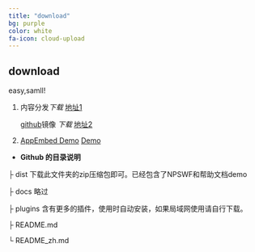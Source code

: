 ```yaml
---
title: "download"
bg: purple
color: white
fa-icon: cloud-upload
---
```


## download 

easy,samll!

1. 内容分发*下载* [地址1](https://appemit.coding.net/api/share/download/f4d6edfb-69af-48b4-878a-edfad556d3e9)  

     [github](https://github.com/appemit/appemit)镜像 *下载* [地址2](https://hub.fastgit.org/appemit/appemit/raw/master/dist/AppEmit.zip)
	 
2. [AppEmbed Demo](http://www.appemit.com/demo/AppEmbed.html)   [Demo](http://www.appemit.com/demo/index.html)

 
- **Github 的目录说明**

├ dist           下载此文件夹的zip压缩包即可。已经包含了NPSWF和帮助文档demo
 
├ docs         略过
 
├ plugins      含有更多的插件，使用时自动安装，如果局域网使用请自行下载。
 
├ README.md 
 
└ README_zh.md

 
